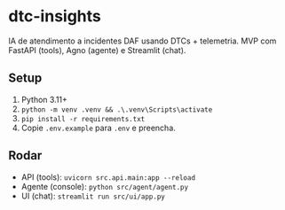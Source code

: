 # dtc-insights


IA de atendimento a incidentes DAF usando DTCs + telemetria. MVP com FastAPI (tools), Agno (agente) e Streamlit (chat).


## Setup
1. Python 3.11+
2. `python -m venv .venv && .\.venv\Scripts\activate`
3. `pip install -r requirements.txt`
4. Copie `.env.example` para `.env` e preencha.


## Rodar
- API (tools): `uvicorn src.api.main:app --reload`
- Agente (console): `python src/agent/agent.py`
- UI (chat): `streamlit run src/ui/app.py`